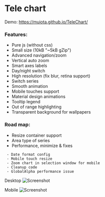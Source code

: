 ﻿Tele chart
====================
Demo: https://muiota.github.io/TeleChart/

### Features:
 - Pure js (without css)
 - Small size (10kB "~5kB gZip") 
 - Advanced navigation/zoom
 - Vertical auto zoom
 - Smart axes labels
 - Day/night switch
 - High resolution (fix blur, retina support)
 - Switch series
 - Smooth animation
 - Mobile touches support
 - Material design animations
 - Tooltip legend
 - Out of range highlighting
 - Transparent background for wallpapers
  
### Road map:

- Resize container support 
- Area type of series 
- Performance, minimize & fixes
```` 
 - Date format config
 - Mobile touch resize
 - Zoom chart in selection window for mobile 
 - Cleanup code 
 - GlobalAlpha performance issue
````
Desktop
![Screenshot](https://i.imgur.com/sYxKiEV.png)

Mobile
![Screenshot](https://i.imgur.com/QB5HBHw.jpg)
